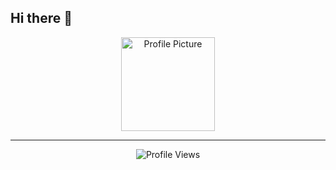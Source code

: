 ## Hi there 👋
<p align="center">
  <img src="https://github.com/zx-arif/zx-arif/blob/main/UniversalUpscaler_d79faf8b-1175-4080-85ca-6a7dd59ea842-modified%20(1).png&v=4" width="150" height="150" alt="Profile Picture">
 
</p>


---
<p align="center">
  <img src="https://komarev.com/ghpvc/?username=zx-arif&color=blue&style=flat" alt="Profile Views"/>
</p>
